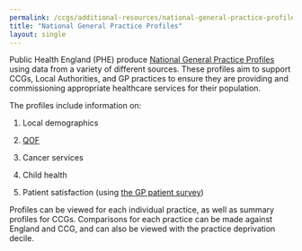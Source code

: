 ```yaml
---
permalink: /ccgs/additional-resources/national-general-practice-profiles/
title: "National General Practice Profiles"
layout: single
---
```


Public Health England (PHE) produce [National General Practice Profiles](https://fingertips.phe.org.uk/profile/general-practice) using data from a variety of different sources. These profiles aim to support CCGs, Local Authorities, and GP practices to ensure they are providing and commissioning appropriate healthcare services for their population.

The profiles include information on:

1. Local demographics

2. [QOF](http://content.digital.nhs.uk/qof)

3. Cancer services

4. Child health

5. Patient satisfaction (using [the GP patient survey](https://gp-patient.co.uk/))

Profiles can be viewed for each individual practice, as well as summary profiles for CCGs. Comparisons for each practice can be made against England and CCG, and can also be viewed with the practice deprivation decile.